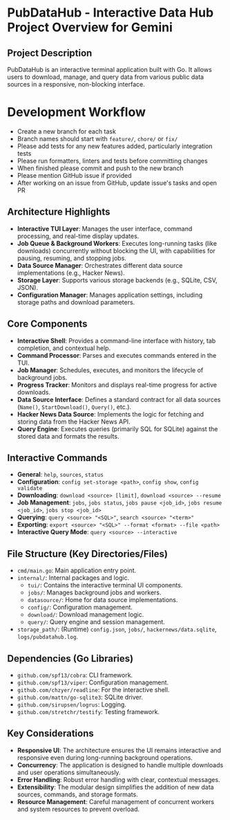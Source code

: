 # PubDataHub - Interactive Data Hub Project Overview for Gemini

## Project Description
PubDataHub is an interactive terminal application built with Go. It allows users to download, manage, and query data from various public data sources in a responsive, non-blocking interface.

# Development Workflow
- Create a new branch for each task
- Branch names should start with `feature/`, `chore/` or `fix/`
- Please add tests for any new features added, particularly integration tests
- Please run formatters, linters and tests before committing changes
- When finished please commit and push to the new branch
- Please mention GitHub issue if provided
- After working on an issue from GitHub, update issue's tasks and open PR

## Architecture Highlights
- **Interactive TUI Layer**: Manages the user interface, command processing, and real-time display updates.
- **Job Queue & Background Workers**: Executes long-running tasks (like downloads) concurrently without blocking the UI, with capabilities for pausing, resuming, and stopping jobs.
- **Data Source Manager**: Orchestrates different data source implementations (e.g., Hacker News).
- **Storage Layer**: Supports various storage backends (e.g., SQLite, CSV, JSON).
- **Configuration Manager**: Manages application settings, including storage paths and download parameters.

## Core Components
- **Interactive Shell**: Provides a command-line interface with history, tab completion, and contextual help.
- **Command Processor**: Parses and executes commands entered in the TUI.
- **Job Manager**: Schedules, executes, and monitors the lifecycle of background jobs.
- **Progress Tracker**: Monitors and displays real-time progress for active downloads.
- **Data Source Interface**: Defines a standard contract for all data sources (`Name()`, `StartDownload()`, `Query()`, etc.).
- **Hacker News Data Source**: Implements the logic for fetching and storing data from the Hacker News API.
- **Query Engine**: Executes queries (primarily SQL for SQLite) against the stored data and formats the results.

## Interactive Commands
- **General**: `help`, `sources`, `status`
- **Configuration**: `config set-storage <path>`, `config show`, `config validate`
- **Downloading**: `download <source> [limit]`, `download <source> --resume`
- **Job Management**: `jobs`, `jobs status`, `jobs pause <job_id>`, `jobs resume <job_id>`, `jobs stop <job_id>`
- **Querying**: `query <source> "<SQL>"`, `search <source> "<term>"`
- **Exporting**: `export <source> "<SQL>" --format <format> --file <path>`
- **Interactive Query Mode**: `query <source> --interactive`

## File Structure (Key Directories/Files)
- `cmd/main.go`: Main application entry point.
- `internal/`: Internal packages and logic.
  - `tui/`: Contains the interactive terminal UI components.
  - `jobs/`: Manages background jobs and workers.
  - `datasource/`: Home for data source implementations.
  - `config/`: Configuration management.
  - `download/`: Download management logic.
  - `query/`: Query engine and session management.
- `storage_path/`: (Runtime) `config.json`, `jobs/`, `hackernews/data.sqlite`, `logs/pubdatahub.log`.

## Dependencies (Go Libraries)
- `github.com/spf13/cobra`: CLI framework.
- `github.com/spf13/viper`: Configuration management.
- `github.com/chzyer/readline`: For the interactive shell.
- `github.com/mattn/go-sqlite3`: SQLite driver.
- `github.com/sirupsen/logrus`: Logging.
- `github.com/stretchr/testify`: Testing framework.

## Key Considerations
- **Responsive UI**: The architecture ensures the UI remains interactive and responsive even during long-running background operations.
- **Concurrency**: The application is designed to handle multiple downloads and user operations simultaneously.
- **Error Handling**: Robust error handling with clear, contextual messages.
- **Extensibility**: The modular design simplifies the addition of new data sources, commands, and storage formats.
- **Resource Management**: Careful management of concurrent workers and system resources to prevent overload.
